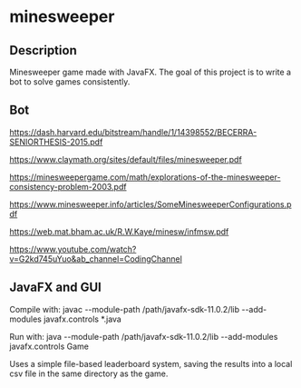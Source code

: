 # minesweeper

## Description

Minesweeper game made with JavaFX. The goal of this project is to write a bot to solve games consistently.

## Bot

https://dash.harvard.edu/bitstream/handle/1/14398552/BECERRA-SENIORTHESIS-2015.pdf

https://www.claymath.org/sites/default/files/minesweeper.pdf

https://minesweepergame.com/math/explorations-of-the-minesweeper-consistency-problem-2003.pdf

https://www.minesweeper.info/articles/SomeMinesweeperConfigurations.pdf

https://web.mat.bham.ac.uk/R.W.Kaye/minesw/infmsw.pdf

https://www.youtube.com/watch?v=G2kd745uYuo&ab_channel=CodingChannel

## JavaFX and GUI


Compile with: javac --module-path /path/javafx-sdk-11.0.2/lib --add-modules javafx.controls *.java

Run with: java --module-path /path/javafx-sdk-11.0.2/lib --add-modules javafx.controls Game

Uses a simple file-based leaderboard system, saving the results into a local csv file in the same directory as the game.
